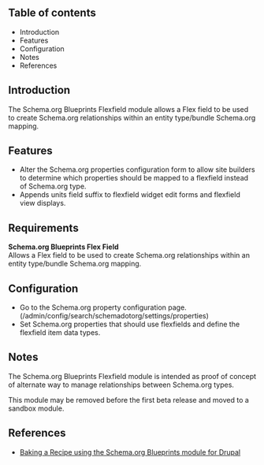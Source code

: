 Table of contents
-----------------

* Introduction
* Features
* Configuration
* Notes
* References


Introduction
------------

The Schema.org Blueprints Flexfield module allows a Flex field to be used to 
create Schema.org relationships within an entity type/bundle Schema.org mapping.


Features
--------

- Alter the Schema.org properties configuration form to allow site builders
  to determine which properties should be mapped to a flexfield instead of 
  Schema.org type.
- Appends units field suffix to flexfield widget edit forms and 
  flexfield view displays. 


Requirements
------------

**Schema.org Blueprints Flex Field**  
Allows a Flex field to be used to create Schema.org relationships within an 
entity type/bundle Schema.org mapping.


Configuration
-------------

- Go to the Schema.org property configuration page. 
  (/admin/config/search/schemadotorg/settings/properties) 
- Set Schema.org properties that should use flexfields and define the 
  flexfield item data types.


Notes
-----

The Schema.org Blueprints Flexfield module is intended as proof of concept of 
alternate way to manage relationships between Schema.org types.

This module may be removed before the first beta release and moved to 
a sandbox module.


References
----------

- [Baking a Recipe using the Schema.org Blueprints module for Drupal](https://www.jrockowitz.com/blog/schemadotorg-recipe)
